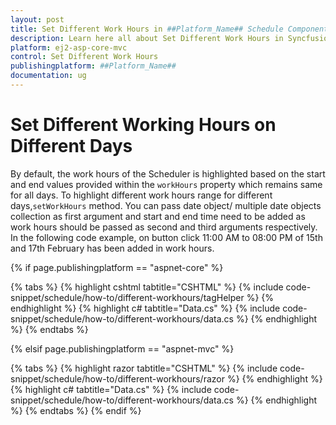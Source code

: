 ```yaml
---
layout: post
title: Set Different Work Hours in ##Platform_Name## Schedule Component
description: Learn here all about Set Different Work Hours in Syncfusion ##Platform_Name## Schedule component of Syncfusion Essential JS 2 and more.
platform: ej2-asp-core-mvc
control: Set Different Work Hours
publishingplatform: ##Platform_Name##
documentation: ug
---
```


# Set Different Working Hours on Different Days

By default, the work hours of the Scheduler is highlighted based on the start and end values provided within the `workHours` property which remains same for all days. To highlight different work hours range for different days,`setWorkHours` method. You can pass date object/ multiple date objects collection as first argument and start and end time need to be added as work hours should be passed as second and third arguments respectively. In the following code example, on button click 11:00 AM to 08:00 PM of 15th and 17th February has been added in work hours.

{% if page.publishingplatform == "aspnet-core" %}

{% tabs %}
{% highlight cshtml tabtitle="CSHTML" %}
{% include code-snippet/schedule/how-to/different-workhours/tagHelper %}
{% endhighlight %}
{% highlight c# tabtitle="Data.cs" %}
{% include code-snippet/schedule/how-to/different-workhours/data.cs %}
{% endhighlight %}
{% endtabs %}

{% elsif page.publishingplatform == "aspnet-mvc" %}

{% tabs %}
{% highlight razor tabtitle="CSHTML" %}
{% include code-snippet/schedule/how-to/different-workhours/razor %}
{% endhighlight %}
{% highlight c# tabtitle="Data.cs" %}
{% include code-snippet/schedule/how-to/different-workhours/data.cs %}
{% endhighlight %}
{% endtabs %}
{% endif %}

